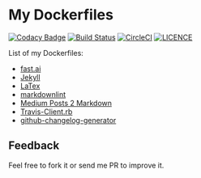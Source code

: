 # My Dockerfiles

[![Codacy Badge](https://api.codacy.com/project/badge/Grade/8c707be6f5c746b2a9cb2bf9877e0ce4)](https://app.codacy.com/app/mmphego/my-dockerfiles?utm_source=github.com&utm_medium=referral&utm_content=mmphego/my-dockerfiles&utm_campaign=Badge_Grade_Dashboard)
[![Build Status](https://travis-ci.org/mmphego/my-dockerfiles.svg?branch=master)](https://travis-ci.org/mmphego/my-dockerfiles)
[![CircleCI](https://circleci.com/gh/mmphego/my-dockerfiles.svg?style=svg)](https://circleci.com/gh/mmphego/my-dockerfiles)
[![LICENCE](https://img.shields.io/github/license/mmphego/my-dockerfiles.svg?style=flat)](LICENCE)

List of my Dockerfiles:

*  [fast.ai](fast.ai)
*  [Jekyll](Jekyll)
*  [LaTex](latex-full)
*  [markdownlint](markdownlint)
*  [Medium Posts 2 Markdown](medium2md)
*  [Travis-Client.rb](travis-client)
*  [github-changelog-generator](git-changelog-generator)

## Feedback

Feel free to fork it or send me PR to improve it.
